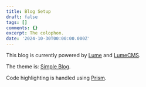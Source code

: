 ```yaml
---
title: Blog Setup
draft: false
tags: []
comments: {}
excerpt: The colophon.
date: '2024-10-30T00:00:00.000Z'
---
```

This blog is currently powered by [Lume](https://lume.land/) and [LumeCMS](https://lume.land/cms/).

The theme is: [Simple Blog](https://lumeland.github.io/theme-simple-blog/posts/instructions/).

Code highlighting is handled using [Prism](https://lume.land/plugins/prism/).
